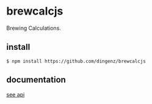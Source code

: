 # brewcalcjs
Brewing Calculations.

## install
```
$ npm install https://github.com/dingenz/brewcalcjs
```

## documentation
[see api](API.md)